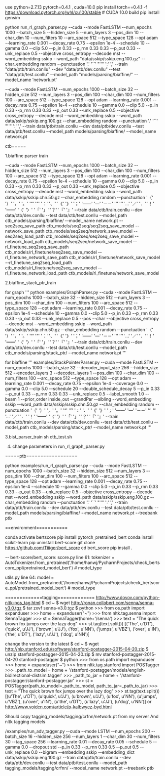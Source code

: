 use python=2.7.13  pytorch=0.4.1 , cuda=10.0
pip install torch==0.4.1 -f https://download.pytorch.org/whl/cu100/stable # CUDA 10.0 build
pip install gensim


python run_rl_graph_parser.py 
--cuda --mode FastLSTM --num_epochs 1000 --batch_size 5 --hidden_size 5 --num_layers 3 --pos_dim 10 --char_dim 10 --num_filters 10 --arc_space 512 --type_space 128 --opt adam --learning_rate 0.001 --decay_rate 0.75 --epsilon 1e-4 --schedule 10 --gamma 0.0 --clip 5.0 --p_in 0.33 --p_rnn 0.33 0.33 --p_out 0.33 --unk_replace 0.5 --objective cross_entropy --decode mst --word_embedding sskip --word_path "data/sskip/sskip.eng.100.gz" --char_embedding random --punctuation '.' '``' "''" ':' ',' --train "data/ptb/train.conllu" --dev "data/ptb/dev.conllu" --test "data/ptb/test.conllu" --model_path "models/parsing/biaffine/" --model_name 'network.pt'



--cuda --mode FastLSTM --num_epochs 1000 --batch_size 32 --hidden_size 512 --num_layers 3 --pos_dim 100 --char_dim 100 --num_filters 100 --arc_space 512 --type_space 128 --opt adam --learning_rate 0.001 --decay_rate 0.75 --epsilon 1e-4 --schedule 10 --gamma 0.0 --clip 5.0 --p_in 0.33 --p_rnn 0.33 0.33 --p_out 0.33 --unk_replace 0.5 --objective cross_entropy --decode mst --word_embedding sskip --word_path data/sskip/sskip.eng.100.gz --char_embedding random --punctuation '.' '``' "''" ':' ',' --train data/ptb/train.conllu --dev data/ptb/dev.conllu --test data/ptb/test.conllu --model_path models/parsing/biaffine/ --model_name network.pt

ctb===== 

1.biaffine parser train

--cuda --mode FastLSTM --num_epochs 1000 --batch_size 32 --hidden_size 512 --num_layers 3 --pos_dim 100 --char_dim 100 --num_filters 100 --arc_space 512 --type_space 128 --opt adam --learning_rate 0.001 --decay_rate 0.75 --epsilon 1e-4 --schedule 10 --gamma 0.0 --clip 5.0 --p_in 0.33 --p_rnn 0.33 0.33 --p_out 0.33 --unk_replace 0.5 --objective cross_entropy --decode mst --word_embedding sskip --word_path data/sskip/sskip.chn.50.gz --char_embedding random --punctuation '（' '）' '，' '。' '“' '”' '：' '、' '《' '》' '；' '——' '—' '－－' '‘' '’' '…' '／' '．' '！' '━━' '〈' '〉' '「' '」' '？' '『' '』' --train data/ctb/train.conllu --dev data/ctb/dev.conllu --test data/ctb/test.conllu --model_path ctb_models/parsing/biaffine/ --model_name network.pt --seq2seq_save_path ctb_models/seq2seq/seq2seq_save_model --network_save_path ctb_models/seq2seq/network_save_model --seq2seq_load_path ctb_models/seq2seq/seq2seq_save_model --network_load_path ctb_models/seq2seq/network_save_model --rl_finetune_seq2seq_save_path ctb_models/rl_finetune/seq2seq_save_model --rl_finetune_network_save_path ctb_models/rl_finetune/network_save_model --rl_finetune_seq2seq_load_path ctb_models/rl_finetune/seq2seq_save_model --rl_finetune_network_load_path ctb_models/rl_finetune/network_save_model

2.biaffine_stack_ptr_train

for graph
'''
python examples/GraphParser.py 
--cuda --mode FastLSTM --num_epochs 1000 --batch_size 32 --hidden_size 512 --num_layers 3 
 --pos_dim 100 --char_dim 100 --num_filters 100 --arc_space 512 --type_space 128 
 --opt adam --learning_rate 0.001 --decay_rate 0.75 --epsilon 1e-4 --schedule 10 --gamma 0.0 --clip 5.0 
 --p_in 0.33 --p_rnn 0.33 0.33 --p_out 0.33 --unk_replace 0.5 --pos --char 
 --objective cross_entropy --decode mst 
 --word_embedding sskip --word_path data/sskip/sskip.chn.50.gz --char_embedding random 
 --punctuation '（' '）' '，' '。' '“' '”' '：' '、' '《' '》' '；' '——' '—' '－－' '‘' '’' '…' '／' '．' '！' '━━' '〈' '〉' '「' '」' '？' '『' '』'
--train data/ctb/train.conllu --dev data/ctb/dev.conllu --test data/ctb/test.conllu --model_path ctb_models/parsing/stack_ptr/ --model_name network.pt
'''

for biaffine
'''
examples/StackPointerParser.py --cuda --mode FastLSTM --num_epochs 1000 --batch_size 32 --decoder_input_size 256 --hidden_size 512 --encoder_layers 3 --decoder_layers 1 
 --pos_dim 100 --char_dim 100 --num_filters 100 --arc_space 512 --type_space 128 
 --opt adam --learning_rate 0.001 --decay_rate 0.75 --epsilon 1e-4 --coverage 0.0 --gamma 0.0 --clip 5.0 
 --schedule 20 --double_schedule_decay 5 
 --p_in 0.33 --p_out 0.33 --p_rnn 0.33 0.33 --unk_replace 0.5 --label_smooth 1.0 --beam 1 --prior_order inside_out 
 --grandPar --sibling 
 --word_embedding sskip --word_path data/sskip/sskip.chn.50.gz --char_embedding random 
 --punctuation '（' '）' '，' '。' '“' '”' '：' '、' '《' '》' '；' '——' '—' '－－' '‘' '’' '…' '／' '．' '！' '━━' '〈' '〉' '「' '」' '？' '『' '』'
--train data/ctb/train.conllu --dev data/ctb/dev.conllu --test data/ctb/test.conllu --model_path ctb_models/parsing/stack_ptr/ --model_name network.pt
'''

3.bist_parser_train
sh ctb_test.sh

4. change parameters in run_rl_graph_parser.py

=====ptb==================

python examples/run_rl_graph_parser.py --cuda --mode FastLSTM --num_epochs 1000 --batch_size 32 --hidden_size 512 --num_layers 3 --pos_dim 100 --char_dim 100 --num_filters 100 --arc_space 512 --type_space 128 --opt adam --learning_rate 0.001 --decay_rate 0.75 --epsilon 1e-4 --schedule 10 --gamma 0.0 --clip 5.0 --p_in 0.33 --p_rnn 0.33 0.33 --p_out 0.33 --unk_replace 0.5 --objective cross_entropy --decode mst --word_embedding sskip --word_path data/sskip/sskip.eng.100.gz --char_embedding random --punctuation '.' '``' "''" ':' ',' --train data/ptb/train.conllu --dev data/ptb/dev.conllu --test data/ptb/test.conllu --model_path models/parsing/biaffine/ --model_name network.pt --treebank ptb

==environment===========

conda activate bertscore
pip install pytorch_pretrained_bert
conda install scikit-learn
pip uninstall bert-score
git clone https://github.com/Tiiiger/bert_score
cd bert_score
pip install .

--
bert-score/bert_score:
score.py
line 61:        tokenizer = AutoTokenizer.from_pretrained('/home/hanwj/PycharmProjects/check_bertscore_ppl/pretrained_model_bert')  # model_type

utils.py
line 64:        model = AutoModel.from_pretrained('/home/hanwj/PycharmProjects/check_bertscore_ppl/pretrained_model_bert')  # model_type

=============tagging=============
http://www.dovov.com/python-nltk-pos_tag.html
$ cd ~ $ wget http://ronan.collobert.com/senna/senna-v3.0.tgz $ tar zxvf senna-v3.0.tgz $ python >>> from os.path import expanduser >>> home = expanduser("~") >>> from nltk.tag.senna import SennaTagger >>> st = SennaTagger(home+'/senna') >>> text = "The quick brown fox jumps over the lazy dog" >>> st.tag(text.split()) [('The', u'DT'), ('quick', u'JJ'), ('brown', u'JJ'), ('fox', u'NN'), ('jumps', u'VBZ'), ('over', u'IN'), ('the', u'DT'), ('lazy', u'JJ'), ('dog', u'NN')] 

change the version to the latest 
$ cd ~ $ wget http://nlp.stanford.edu/software/stanford-postagger-2015-04-20.zip $ unzip stanford-postagger-2015-04-20.zip $ mv stanford-postagger-2015-04-20 stanford-postagger $ python >>> from os.path import expanduser >>> home = expanduser("~") >>> from nltk.tag.stanford import POSTagger >>> _path_to_model = home + '/stanford-postagger/models/english-bidirectional-distsim.tagger' >>> _path_to_jar = home + '/stanford-postagger/stanford-postagger.jar' >>> st = POSTagger(path_to_model=_path_to_model, path_to_jar=_path_to_jar) >>> text = "The quick brown fox jumps over the lazy dog" >>> st.tag(text.split()) [(u'The', u'DT'), (u'quick', u'JJ'), (u'brown', u'JJ'), (u'fox', u'NN'), (u'jumps', u'VBZ'), (u'over', u'IN'), (u'the', u'DT'), (u'lazy', u'JJ'), (u'dog', u'NN')] 
or
http://www.voidcn.com/article/p-kalbwyez-byd.html


Should copy tagging_models/tagging/crfnn/network.pt from my server
And nltk tagging models
  
/examples/run_adv_tagger.py  --cuda --mode LSTM --num_epochs 200 --batch_size 16 --hidden_size 256 --num_layers 1   --char_dim 30 --num_filters 30 --tag_space 256   --learning_rate 0.01 --decay_rate 0.05 --schedule 5 --gamma 0.0   --dropout std --p_in 0.33 --p_rnn 0.33 0.5 --p_out 0.5 --unk_replace 0.0 --bigram   --embedding sskip --embedding_dict data/sskip/sskip.eng.100.gz  --train data/ptb/train.conllu --dev data/ptb/dev.conllu --test data/ptb/test.conllu --model_path tagging_models/tagging/crfnn/ --model_name network.pt --treebank ptb  
